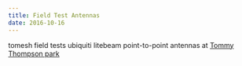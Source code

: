 ```yaml
---
title: Field Test Antennas
date: 2016-10-16
---
```


tomesh field tests ubiquiti litebeam point-to-point antennas at [Tommy Thompson park](http://www.openstreetmap.org/way/189780702#map=13/43.6328/-79.3324)
